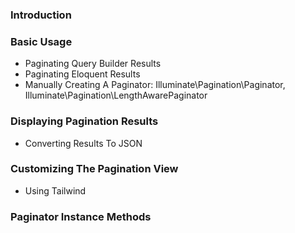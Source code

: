### Introduction

### Basic Usage
- Paginating Query Builder Results
- Paginating Eloquent Results
- Manually Creating A Paginator: Illuminate\Pagination\Paginator, Illuminate\Pagination\LengthAwarePaginator

### Displaying Pagination Results
- Converting Results To JSON

### Customizing The Pagination View
- Using Tailwind

### Paginator Instance Methods
